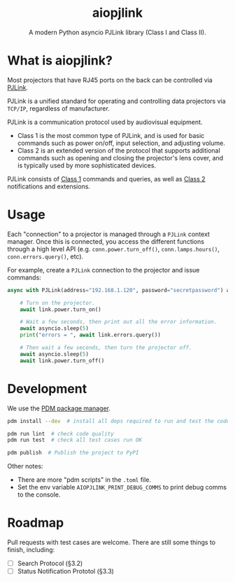 <div align="center">

# aiopjlink

A modern Python asyncio PJLink library (Class I and Class II).

</div>

# What is aiopjlink?

Most projectors that have RJ45 ports on the back can be controlled via [PJLink](https://pjlink.jbmia.or.jp/english/).

PJLink is a unified standard for operating and controlling data projectors via `TCP/IP`, regardless of manufacturer.

PJLink is a communication protocol used by audiovisual equipment.

* Class 1 is the most common type of PJLink, and is used for basic commands such as power on/off, input selection, and adjusting volume.
* Class 2 is an extended version of the protocol that supports additional commands such as opening and closing the projector's lens cover, and is typically used by more sophisticated devices.

PJLink consists of [Class 1](https://pjlink.jbmia.or.jp/english/data/5-1_PJLink_eng_20131210.pdf) commands and queries, as well as [Class 2](https://pjlink.jbmia.or.jp/english/data_cl2/PJLink_5-1.pdf) notifications and extensions.


# Usage

Each "connection" to a projector is managed through a `PJLink` context manager.  Once this is connected, you access the different functions through a high level API (e.g. `conn.power.turn_off()`, `conn.lamps.hours()`, `conn.errors.query()`, etc).

For example, create a `PJLink` connection to the projector and issue commands:

```python
async with PJLink(address="192.168.1.120", password="secretpassword") as link:

    # Turn on the projector.
    await link.power.turn_on()

    # Wait a few seconds, then print out all the error information.
    await asyncio.sleep(5)
    print("errors = ", await link.errors.query())

    # Then wait a few seconds, then turn the projector off.
    await asyncio.sleep(5)
    await link.power.turn_off()
```

# Development

We use the [PDM package manager](https://pdm.fming.dev/latest/).

```bash
pdm install --dev  # install all deps required to run and test the code

pdm run lint  # check code quality
pdm run test  # check all test cases run OK

pdm publish  # Publish the project to PyPI
```

Other notes:
* There are more "pdm scripts" in the `.toml` file.
* Set the env variable `AIOPJLINK_PRINT_DEBUG_COMMS` to print debug comms to the console.

# Roadmap

Pull requests with test cases are welcome. There are still some things to finish, including:

* [ ] Search Protocol (§3.2)
* [ ] Status Notification Prototol (§3.3)
